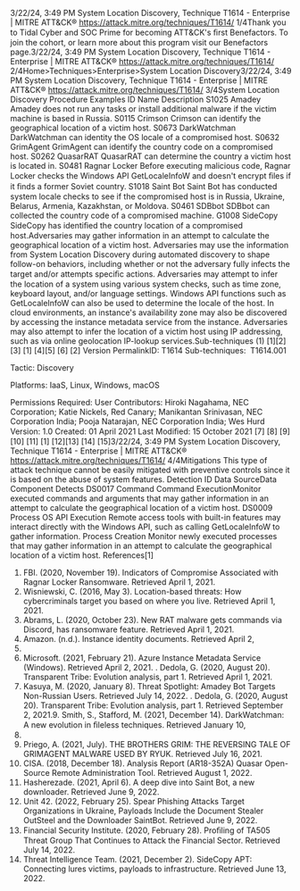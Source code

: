 3/22/24, 3:49 PM System Location Discovery, Technique T1614 - Enterprise | MITRE ATT&CK®
https://attack.mitre.org/techniques/T1614/ 1/4Thank you to Tidal Cyber and SOC Prime for becoming ATT&CK's ﬁrst Benefactors. To join the cohort, or learn more about this program visit our
Benefactors page.3/22/24, 3:49 PM System Location Discovery, Technique T1614 - Enterprise | MITRE ATT&CK®
https://attack.mitre.org/techniques/T1614/ 2/4Home>Techniques>Enterprise>System Location Discovery3/22/24, 3:49 PM System Location Discovery, Technique T1614 - Enterprise | MITRE ATT&CK®
https://attack.mitre.org/techniques/T1614/ 3/4System Location Discovery
Procedure Examples
ID Name Description
S1025 Amadey Amadey does not run any tasks or install additional malware if the victim machine is based in Russia.
S0115 Crimson Crimson can identify the geographical location of a victim host.
S0673 DarkWatchman DarkWatchman can identity the OS locale of a compromised host.
S0632 GrimAgent GrimAgent can identify the country code on a compromised host.
S0262 QuasarRAT QuasarRAT can determine the country a victim host is located in.
S0481 Ragnar Locker Before executing malicious code, Ragnar Locker checks the Windows API GetLocaleInfoW and doesn't
encrypt ﬁles if it ﬁnds a former Soviet country.
S1018 Saint Bot Saint Bot has conducted system locale checks to see if the compromised host is in Russia, Ukraine,
Belarus, Armenia, Kazakhstan, or Moldova.
S0461 SDBbot SDBbot can collected the country code of a compromised machine.
G1008 SideCopy SideCopy has identiﬁed the country location of a compromised host.Adversaries may gather information in an attempt to calculate the geographical location of a victim host. Adversaries may use the
information from System Location Discovery during automated discovery to shape follow-on behaviors, including whether or not the
adversary fully infects the target and/or attempts speciﬁc actions.
Adversaries may attempt to infer the location of a system using various system checks, such as time zone, keyboard layout, and/or
language settings. Windows API functions such as GetLocaleInfoW can also be used to determine the locale of the host. In cloud
environments, an instance's availability zone may also be discovered by accessing the instance metadata service from the instance.
Adversaries may also attempt to infer the location of a victim host using IP addressing, such as via online geolocation IP-lookup services.Sub-techniques (1)
[1][2][3] [1]
[4][5]
[6]
[2]
Version PermalinkID: T1614
Sub-techniques:  T1614.001

Tactic: Discovery

Platforms: IaaS, Linux, Windows, macOS

Permissions Required: User
Contributors: Hiroki Nagahama, NEC Corporation; Katie Nickels, Red Canary; Manikantan Srinivasan, NEC Corporation India; Pooja
Natarajan, NEC Corporation India; Wes Hurd
Version: 1.0
Created: 01 April 2021
Last Modiﬁed: 15 October 2021
[7]
[8]
[9]
[10]
[11]
[1]
[12][13]
[14]
[15]3/22/24, 3:49 PM System Location Discovery, Technique T1614 - Enterprise | MITRE ATT&CK®
https://attack.mitre.org/techniques/T1614/ 4/4Mitigations
This type of attack technique cannot be easily mitigated with preventive controls since it is based on the abuse of system features.
Detection
ID Data SourceData Component Detects
DS0017 Command Command
ExecutionMonitor executed commands and arguments that may gather information in an attempt to
calculate the geographical location of a victim host.
DS0009 Process OS API Execution Remote access tools with built-in features may interact directly with the Windows API, such
as calling GetLocaleInfoW to gather information.
Process Creation Monitor newly executed processes that may gather information in an attempt to calculate
the geographical location of a victim host.
References[1]
1. FBI. (2020, November 19). Indicators of Compromise
Associated with Ragnar Locker Ransomware. Retrieved April
1, 2021.
2. Wisniewski, C. (2016, May 3). Location-based threats: How
cybercriminals target you based on where you live. Retrieved
April 1, 2021.
3. Abrams, L. (2020, October 23). New RAT malware gets
commands via Discord, has ransomware feature. Retrieved
April 1, 2021.
4. Amazon. (n.d.). Instance identity documents. Retrieved April 2,
2021.
5. Microsoft. (2021, February 21). Azure Instance Metadata
Service (Windows). Retrieved April 2, 2021.
. Dedola, G. (2020, August 20). Transparent Tribe: Evolution
analysis, part 1. Retrieved April 1, 2021.
7. Kasuya, M. (2020, January 8). Threat Spotlight: Amadey Bot
Targets Non-Russian Users. Retrieved July 14, 2022.
. Dedola, G. (2020, August 20). Transparent Tribe: Evolution
analysis, part 1. Retrieved September 2, 2021.9. Smith, S., Stafford, M. (2021, December 14). DarkWatchman:
A new evolution in ﬁleless techniques. Retrieved January 10,
2022.
10. Priego, A. (2021, July). THE BROTHERS GRIM: THE
REVERSING TALE OF GRIMAGENT MALWARE USED BY RYUK.
Retrieved July 16, 2021.
11. CISA. (2018, December 18). Analysis Report (AR18-352A)
Quasar Open-Source Remote Administration Tool. Retrieved
August 1, 2022.
12. Hasherezade. (2021, April 6). A deep dive into Saint Bot, a new
downloader. Retrieved June 9, 2022.
13. Unit 42. (2022, February 25). Spear Phishing Attacks Target
Organizations in Ukraine, Payloads Include the Document
Stealer OutSteel and the Downloader SaintBot. Retrieved June
9, 2022.
14. Financial Security Institute. (2020, February 28). Proﬁling of
TA505 Threat Group That Continues to Attack the Financial
Sector. Retrieved July 14, 2022.
15. Threat Intelligence Team. (2021, December 2). SideCopy APT:
Connecting lures victims, payloads to infrastructure. Retrieved
June 13, 2022.
